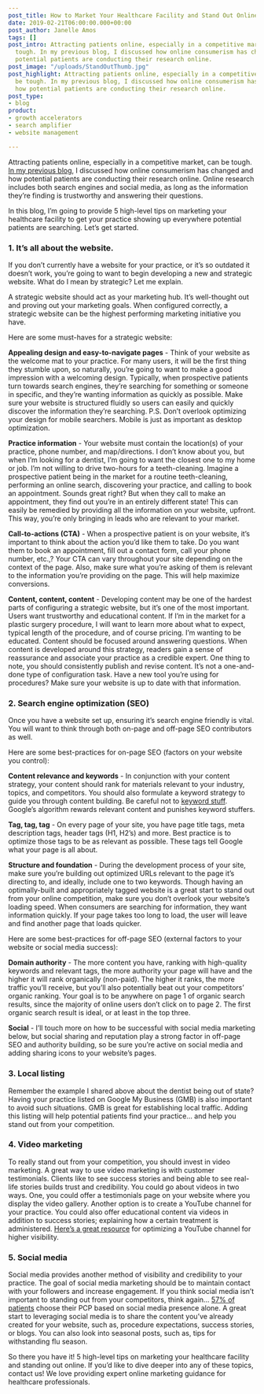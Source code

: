 ```yaml
---
post_title: How to Market Your Healthcare Facility and Stand Out Online
date: 2019-02-21T06:00:00.000+00:00
post_author: Janelle Amos
tags: []
post_intro: Attracting patients online, especially in a competitive market, can be
  tough. In my previous blog, I discussed how online consumerism has changed and how
  potential patients are conducting their research online.
post_image: "/uploads/StandOutThumb.jpg"
post_highlight: Attracting patients online, especially in a competitive market, can
  be tough. In my previous blog, I discussed how online consumerism has changed and
  how potential patients are conducting their research online.
post_type:
- blog
product:
- growth accelerators
- search amplifier
- website management

---
```

Attracting patients online, especially in a competitive market, can be tough. [In my previous blog](https://doctorlogic.com/content/galleries/modernize-your-patient-experience.html), I discussed how online consumerism has changed and how potential patients are conducting their research online. Online research includes both search engines and social media, as long as the information they’re finding is trustworthy and answering their questions.

In this blog, I’m going to provide 5 high-level tips on marketing your healthcare facility to get your practice showing up everywhere potential patients are searching. Let’s get started.

### 1. It’s all about the website.

If you don’t currently have a website for your practice, or it’s so outdated it doesn’t work, you’re going to want to begin developing a new and strategic website. What do I mean by strategic? Let me explain.

A strategic website should act as your marketing hub. It’s well-thought out and proving out your marketing goals. When configured correctly, a strategic website can be the highest performing marketing initiative you have.

Here are some must-haves for a strategic website:

**Appealing design and easy-to-navigate pages** - Think of your website as the welcome mat to your practice. For many users, it will be the first thing they stumble upon, so naturally, you’re going to want to make a good impression with a welcoming design. Typically, when prospective patients turn towards search engines, they’re searching for something or someone in specific, and they’re wanting information as quickly as possible. Make sure your website is structured fluidly so users can easily and quickly discover the information they’re searching. P.S. Don’t overlook optimizing your design for mobile searchers. Mobile is just as important as desktop optimization.

**Practice information** - Your website must contain the location(s) of your practice, phone number, and map/directions. I don’t know about you, but when I’m looking for a dentist, I’m going to want the closest one to my home or job. I’m not willing to drive two-hours for a teeth-cleaning. Imagine a prospective patient being in the market for a routine teeth-cleaning, performing an online search, discovering your practice, and calling to book an appointment. Sounds great right? But when they call to make an appointment, they find out you’re in an entirely different state! This can easily be remedied by providing all the information on your website, upfront. This way, you’re only bringing in leads who are relevant to your market.

**Call-to-actions (CTA)** - When a prospective patient is on your website, it’s important to think about the action you’d like them to take. Do you want them to book an appointment, fill out a contact form, call your phone number, etc.,? Your CTA can vary throughout your site depending on the context of the page. Also, make sure what you’re asking of them is relevant to the information you’re providing on the page. This will help maximize conversions.

**Content, content, content** - Developing content may be one of the hardest parts of configuring a strategic website, but it’s one of the most important. Users want trustworthy and educational content. If I’m in the market for a plastic surgery procedure, I will want to learn more about what to expect, typical length of the procedure, and of course pricing. I’m wanting to be educated. Content should be focused around answering questions. When content is developed around this strategy, readers gain a sense of reassurance and associate your practice as a credible expert. One thing to note, you should consistently publish and revise content. It’s not a one-and-done type of configuration task. Have a new tool you’re using for procedures? Make sure your website is up to date with that information.

### 2. Search engine optimization (SEO)

Once you have a website set up, ensuring it’s search engine friendly is vital. You will want to think through both on-page and off-page SEO contributors as well.

Here are some best-practices for on-page SEO (factors on your website you control):

**Content relevance and keywords** - In conjunction with your content strategy, your content should rank for materials relevant to your industry, topics, and competitors. You should also formulate a keyword strategy to guide you through content building. Be careful not to [keyword stuff](https://www.wordstream.com/blog/ws/2012/03/21/dangers-of-keyword-stuffing). Google’s algorithm rewards relevant content and punishes keyword stuffers.

**Tag, tag, tag** - On every page of your site, you have page title tags, meta description tags, header tags (H1, H2’s) and more. Best practice is to optimize those tags to be as relevant as possible. These tags tell Google what your page is all about.

**Structure and foundation** - During the development process of your site, make sure you’re building out optimized URLs relevant to the page it’s directing to, and ideally, include one to two keywords. Though having an optimally-built and appropriately tagged website is a great start to stand out from your online competition, make sure you don’t overlook your website’s loading speed. When consumers are searching for information, they want information quickly. If your page takes too long to load, the user will leave and find another page that loads quicker.

Here are some best-practices for off-page SEO (external factors to your website or social media success):

**Domain authority** - The more content you have, ranking with high-quality keywords and relevant tags, the more authority your page will have and the higher it will rank organically (non-paid). The higher it ranks, the more traffic you’ll receive, but you’ll also potentially beat out your competitors’ organic ranking. Your goal is to be anywhere on page 1 of organic search results, since the majority of online users don’t click on to page 2. The first organic search result is ideal, or at least in the top three.

**Social** - I’ll touch more on how to be successful with social media marketing below, but social sharing and reputation play a strong factor in off-page SEO and authority building, so be sure you’re active on social media and adding sharing icons to your website’s pages.

### 3. Local listing

Remember the example I shared above about the dentist being out of state? Having your practice listed on Google My Business (GMB) is also important to avoid such situations. GMB is great for establishing local traffic. Adding this listing will help potential patients find your practice… and help you stand out from your competition.

### 4. Video marketing

To really stand out from your competition, you should invest in video marketing. A great way to use video marketing is with customer testimonials. Clients like to see success stories and being able to see real-life stories builds trust and credibility. You could go about videos in two ways. One, you could offer a testimonials page on your website where you display the video gallery. Another option is to create a YouTube channel for your practice. You could also offer educational content via videos in addition to success stories; explaining how a certain treatment is administered. [Here’s a great resource](https://www.socialmediaexaminer.com/how-to-optimize-a-youtube-channel-and-videos-for-better-visibility/) for optimizing a YouTube channel for higher visibility.

### 5. Social media

Social media provides another method of visibility and credibility to your practice. The goal of social media marketing should be to maintain contact with your followers and increase engagement. If you think social media isn’t important to standing out from your competitors, think again… [57% of patients](https://stodzyinternetmarketing.com/healthcare-marketing/) choose their PCP based on social media presence alone. A great start to leveraging social media is to share the content you’ve already created for your website, such as, procedure expectations, success stories, or blogs. You can also look into seasonal posts, such as, tips for withstanding flu season.

So there you have it! 5 high-level tips on marketing your healthcare facility and standing out online. If you’d like to dive deeper into any of these topics, contact us! We love providing expert online marketing guidance for healthcare professionals.